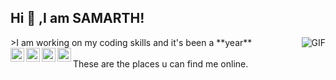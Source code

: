 ## Hi 👋 ,I am SAMARTH!
<img align="right" alt="GIF" src="https://i1.wp.com/media1.giphy.com/media/BemKqR9RDK4V2/giphy.gif" />
>I am working on my coding skills and it's been a **year**

<br />
<a href="https://www.instagram.com/heyitsamarth">
  <img align="left" alt="samarth's instagram" width="22px" src="https://cdn.jsdelivr.net/npm/simple-icons@v3/icons/instagram.svg" />
</a>
<a href="https://www.hackerrank.com/heyitSamarth?hr_r=1">
  <img align="left" alt="Hacker rank" width="22px" src="https://upload.wikimedia.org/wikipedia/commons/thumb/4/40/HackerRank_Icon-1000px.png/220px-HackerRank_Icon-1000px.png" />
</a>
<a href="https://www.codechef.com/users/samarthdubey49">
  <img align="left" alt="Code chef " width="22px" src="https://avatars1.githubusercontent.com/u/11960354?s=460&u=a77c97db3237e61ac0548a9d887f35c74c7e595e&v=4" />
</a>
<a href="https://auth.geeksforgeeks.org/user/samarthdubey49/practice/">
  <img align="left" alt="Code chef " width="22px" src="https://www.geeksforgeeks.org/wp-content/uploads/gfg_200X200-1.png" />
</a>
<br />
These are the places u can find me online.
